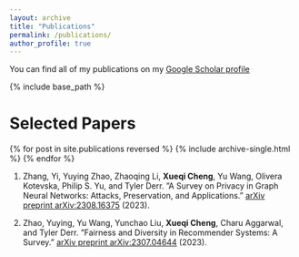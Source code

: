 ```yaml
---
layout: archive
title: "Publications"
permalink: /publications/
author_profile: true
---
```


You can find all of my publications on my [Google Scholar profile](https://scholar.google.com/citations?user=MWnSFPMAAAAJ&hl=en)

{% include base_path %}

Selected Papers
==========

{% for post in site.publications reversed %}
  {% include archive-single.html %}
{% endfor %}

1. Zhang, Yi, Yuying Zhao, Zhaoqing Li, <strong>Xueqi Cheng</strong>, Yu Wang, Olivera Kotevska, Philip S. Yu, and Tyler
Derr. ”A Survey on Privacy in Graph Neural Networks: Attacks, Preservation, and Applications.” [arXiv
preprint arXiv:2308.16375](https://arxiv.org/abs/2308.16375)  (2023). 

2. Zhao, Yuying, Yu Wang, Yunchao Liu, <strong>Xueqi Cheng</strong>, Charu Aggarwal, and Tyler Derr. ”Fairness and
Diversity in Recommender Systems: A Survey.” [arXiv preprint arXiv:2307.04644](https://arxiv.org/abs/2307.04644) (2023).
